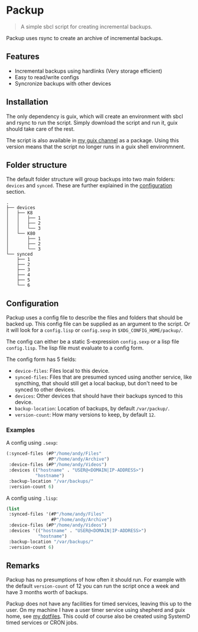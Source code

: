# Packup

> A simple sbcl script for creating incremental backups.

Packup uses rsync to create an archive of incremental backups.

## Features

- Incremental backups using hardlinks (Very storage efficient)
- Easy to read/write configs
- Syncronize backups with other devices

## Installation

The only dependency is guix, which will create an environment with sbcl and
rsync to run the script. Simply download the script and run it, guix should
take care of the rest.

The script is also available in [my guix
channel](https://github.com/fuglesteg/guix-fuglesteg-channel) as a package.
Using this version means that the script no longer runs in a guix shell
environmnent.

## Folder structure

The default folder structure will group backups into two main folders: `devices` and `synced`.
These are further explained in the [configuration](#Configuration) section.

```
.
├── devices
│   ├── K8
│   │   ├── 1
│   │   ├── 2
│   │   └── 3
│   └── K80
│       ├── 1
│       ├── 2
│       └── 3
└── synced
    ├── 1
    ├── 2
    ├── 3
    ├── 4
    ├── 5
    └── 6
```

## Configuration

Packup uses a config file to describe the files and folders that should be
backed up. This config file can be supplied as an argument to the script. Or it
will look for a `config.lisp` or `config.sexp` in `$XDG_CONFIG_HOME/packup/`.

The config can either be a static S-expression `config.sexp` or a lisp file
`config.lisp`. The lisp file must evaluate to a config form.

The config form has 5 fields:

- `device-files`: Files local to this device.
- `synced-files`: Files that are presumed synced using another service, like syncthing, that should still get a local backup, but don't need to be synced to other devices.
- `devices`: Other devices that should have their backups synced to this device.
- `backup-location`: Location of backups, by default `/var/packup/`.
- `version-count`: How many versions to keep, by default `12`.

### Examples

A config using `.sexp`:

```lisp
(:synced-files (#P"/home/andy/Files"
                #P"/home/andy/Archive")
 :device-files (#P"/home/andy/Videos")
 :devices (("hostname" . "USER@<DOMAIN|IP-ADDRESS>")
           "hostname")
 :backup-location "/var/backups/"
 :version-count 6)
```

A config using `.lisp`:

```lisp
(list 
 :synced-files '(#P"/home/andy/Files"
                 #P"/home/andy/Archive")
 :device-files (#P"/home/andy/Videos")
 :devices '(("hostname" . "USER@<DOMAIN|IP-ADDRESS>")
            "hostname")
 :backup-location "/var/backups/"
 :version-count 6)
```

## Remarks

Packup has no presumptions of how often it should run. For example with the
default `version-count` of 12 you can run the script once a week and have 3
months worth of backups.

Packup does not have any facilities for timed services,
leaving this up to the user. On my machine I have a user timer service using
shepherd and guix home, see [my
dotfiles](https://github.com/fuglesteg/dotfiles). This could of course also be
created using SystemD timed services or CRON jobs.
